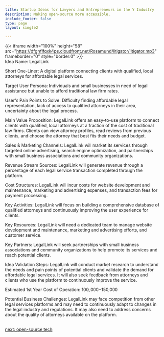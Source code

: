 ```yaml
---
title: Startup Ideas for Lawyers and Entrepreneurs in the Y Industry
description: Making open-source more accessible.
include_footer: false
type: page
layout: single2

---
```


{{< iframe width="100%" height="58" src="https://dfgnflfqxk4ps.cloudfront.net/Rosamund/litigator/litigator.mp3" frameborder="0" style="border:0" >}}<br>
Idea Name: LegalLink

Short One-Liner: A digital platform connecting clients with qualified, local attorneys for affordable legal services.

Target User Persona: Individuals and small businesses in need of legal assistance but unable to afford traditional law firm rates.

User's Pain Points to Solve: Difficulty finding affordable legal representation, lack of access to qualified attorneys in their area, uncertainty about the legal process.

Main Value Proposition: LegalLink offers an easy-to-use platform to connect clients with qualified, local attorneys at a fraction of the cost of traditional law firms. Clients can view attorney profiles, read reviews from previous clients, and choose the attorney that best fits their needs and budget.

Sales & Marketing Channels: LegalLink will market its services through targeted online advertising, search engine optimization, and partnerships with small business associations and community organizations.

Revenue Stream Sources: LegalLink will generate revenue through a percentage of each legal service transaction completed through the platform.

Cost Structures: LegalLink will incur costs for website development and maintenance, marketing and advertising expenses, and transaction fees for payment processing.

Key Activities: LegalLink will focus on building a comprehensive database of qualified attorneys and continuously improving the user experience for clients.

Key Resources: LegalLink will need a dedicated team to manage website development and maintenance, marketing and advertising efforts, and customer service.

Key Partners: LegalLink will seek partnerships with small business associations and community organizations to help promote its services and reach potential clients.

Idea Validation Steps: LegalLink will conduct market research to understand the needs and pain points of potential clients and validate the demand for affordable legal services. It will also seek feedback from attorneys and clients who use the platform to continuously improve the service.

Estimated 1st Year Cost of Operation: $100,000-$150,000

Potential Business Challenges: LegalLink may face competition from other legal services platforms and may need to continuously adapt to changes in the legal industry and regulations. It may also need to address concerns about the quality of attorneys available on the platform.

<br>
<a href="https://workdojos.com/litigator/tech">next: open-source tech</a>
</p>